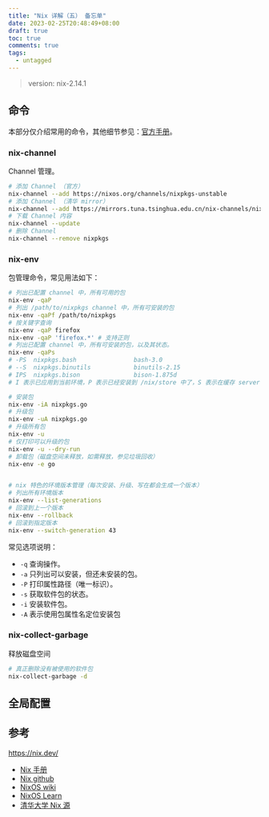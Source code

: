 ```yaml
---
title: "Nix 详解（五） 备忘单"
date: 2023-02-25T20:48:49+08:00
draft: true
toc: true
comments: true
tags:
  - untagged
---
```


> version: nix-2.14.1

## 命令

本部分仅介绍常用的命令，其他细节参见：[官方手册](https://nixos.org/manual/nix/stable/command-ref/command-ref.html)。

### nix-channel

Channel 管理。

```bash
# 添加 Channel （官方）
nix-channel --add https://nixos.org/channels/nixpkgs-unstable
# 添加 Channel （清华 mirror）
nix-channel --add https://mirrors.tuna.tsinghua.edu.cn/nix-channels/nixpkgs-unstable nixpkgs
# 下载 Channel 内容
nix-channel --update
# 删除 Channel
nix-channel --remove nixpkgs
```

### nix-env

包管理命令，常见用法如下：

```bash
# 列出已配置 channel 中，所有可用的包
nix-env -qaP
# 列出 /path/to/nixpkgs channel 中，所有可安装的包
nix-env -qaPf /path/to/nixpkgs
# 按关键字查询
nix-env -qaP firefox
nix-env -qaP 'firefox.*' # 支持正则
# 列出已配置 channel 中，所有可安装的包，以及其状态。
nix-env -qaPs
# -PS  nixpkgs.bash                bash-3.0
# --S  nixpkgs.binutils            binutils-2.15
# IPS  nixpkgs.bison               bison-1.875d
# I 表示已应用到当前环境，P 表示已经安装到 /nix/store 中了，S 表示在缓存 server 是否存在二进制缓存。

# 安装包
nix-env -iA nixpkgs.go
# 升级包
nix-env -uA nixpkgs.go
# 升级所有包
nix-env -u
# 仅打印可以升级的包
nix-env -u --dry-run
# 卸载包（磁盘空间未释放，如需释放，参见垃圾回收）
nix-env -e go


# nix 特色的环境版本管理（每次安装、升级、写在都会生成一个版本）
# 列出所有环境版本
nix-env --list-generations
# 回滚到上一个版本
nix-env --rollback 
# 回滚到指定版本
nix-env --switch-generation 43
```

常见选项说明：

* `-q` 查询操作。
* `-a` 只列出可以安装，但还未安装的包。
* `-P` 打印属性路径（唯一标识）。
* `-s` 获取软件包的状态。
* `-i` 安装软件包。
* `-A` 表示使用包属性名定位安装包

### nix-collect-garbage

释放磁盘空间

```bash
# 真正删除没有被使用的软件包
nix-collect-garbage -d
```

## 全局配置

## 参考

https://nix.dev/

* [Nix 手册](https://nixos.org/manual/nix/stable/)
* [Nix github](https://github.com/NixOS/nix)
* [NixOS wiki](https://nixos.wiki/)
* [NixOS Learn](https://nixos.org/learn.html)
* [清华大学 Nix 源](https://mirrors.tuna.tsinghua.edu.cn/help/nix/)
